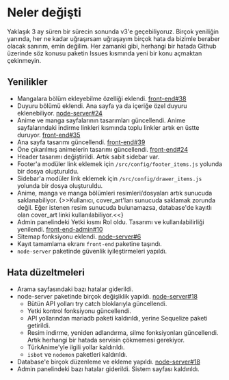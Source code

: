 # Neler değişti

Yaklaşık 3 ay süren bir sürecin sonunda v3'e geçebiliyoruz. Birçok yeniliğin yanında, her ne kadar uğraşırsam uğraşayım birçok hata da bizimle beraber olacak sanırım, emin değilim. Her zamanki gibi, herhangi bir hatada Github üzerinde söz konusu paketin Issues kısmında yeni bir konu açmaktan çekinmeyin.

## Yenilikler

- Mangalara bölüm ekleyebilme özelliği eklendi. [front-end#38](https://github.com/ForFansubs/front-end/issues/38)
- Duyuru bölümü eklendi. Ana sayfa ya da içeriğe özel duyuru eklenebiliyor. [node-server#24](https://github.com/ForFansubs/node-server/issues/24)
- Anime ve manga sayfalarının tasarımları güncellendi. Anime sayfalarındaki indirme linkleri kısmında toplu linkler artık en üstte duruyor. [front-end#35](https://github.com/ForFansubs/front-end/issues/35)
- Ana sayfa tasarımı güncellendi. [front-end#39](https://github.com/ForFansubs/front-end/issues/39)
- Öne çıkarılmış animelerin tasarımı güncellendi. [front-end#24](https://github.com/ForFansubs/front-end/issues/24)
- Header tasarımı değiştirildi. Artık sabit sidebar var.
- Footer'a modüler link eklemek için `/src/config/footer_items.js` yolunda bir dosya oluşturuldu.
- Sidebar'a modüler link eklemek için `/src/config/drawer_items.js` yolunda bir dosya oluşturuldu.
- Anime, manga ve manga bölümleri resimleri/dosyaları artık sunucuda saklanabiliyor. {>>Kullanıcı, cover_art'ları sunucuda saklamak zorunda değil. Eğer istenen resim sunucuda bulunamazsa, database'de kayıtlı olan cover_art linki kullanılabiliyor.<<}
- Admin panelindeki Yetki kısmı Rol oldu. Tasarımı ve kullanılabilirliği yenilendi. [front-end-admin#10](https://github.com/ForFansubs/front-end-admin/issues/10)
- Sitemap fonksiyonu eklendi. [node-server#6](https://github.com/ForFansubs/node-server/issues/6)
- Kayıt tamamlama ekranı `front-end` paketine taşındı.
- `node-server` paketinde güvenlik iyileştirmeleri yapıldı.

## Hata düzeltmeleri

- Arama sayfasındaki bazı hatalar giderildi.
- node-server paketinde birçok değişiklik yapıldı. [node-server#18](https://github.com/ForFansubs/node-server/issues/18)
    - Bütün API yolları try catch bloklarıyla güncellendi.
    - Yetki kontrol fonksiyonu güncellendi.
    - API yollarından mariadb paketi kaldırıldı, yerine Sequelize paketi getirildi.
    - Resim indirme, yeniden adlandırma, silme fonksiyonları güncellendi. Artık herhangi bir hatada servisin çökmemesi gerekiyor.
    - TürkAnime'yle ilgili yollar kaldırıldı.
    - `isbot` ve `nodemon` paketleri kaldırıldı.
- Database'e birçok düzenleme ve ekleme yapıldı. [node-server#18](https://github.com/ForFansubs/node-server/issues/18)
- Admin panelindeki bazı hatalar giderildi. Sistem sayfası kaldırıldı.
